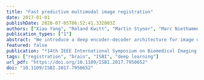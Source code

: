 ```yaml
---
title: "Fast predictive multimodal image registration"
date: 2017-01-01
publishDate: 2020-07-05T06:52:41.332003Z
authors: ["Xiao Yang", "Roland Kwitt", "Martin Styner", "Marc Niethammer"]
publication_types: ["1"]
abstract: "We introduce a deep encoder-decoder architecture for image deformation prediction from multimodal images. Specifically, we design an image-patch-based deep network that jointly (i) learns an image similarity measure and (ii) the relationship between image patches and deformation parameters. While our method can be applied to general image registration formulations, we focus on the Large Deformation Diffeomorphic Metric Mapping (LDDMM) registration model. By predicting the initial momentum of the shooting formulation of LDDMM, we preserve its mathematical properties and drastically reduce the computation time, compared to optimizationbased approaches. Furthermore, we create a Bayesian probabilistic version of the network that allows evaluation of registration uncertainty via sampling of the network at test time. We evaluate our method on a 3D brain MRI dataset using both T1- and T2-weighted images. Our experiments show that our method generates accurate predictions and that learning the similarity measure leads to more consistent registrations than relying on generic multimodal image similarity measures, such as mutual information. Our approach is an order of magnitude faster than optimization-based LDDMM."
featured: false
publication: "*14th IEEE International Symposium on Biomedical Imaging, ISBI 2017, Melbourne, Australia, April 18-21, 2017*"
tags: ["registration", "brain", "ISBI", "deep learning"]
url_pdf: "https://doi.org/10.1109/ISBI.2017.7950652"
doi: "10.1109/ISBI.2017.7950652"
---
```


